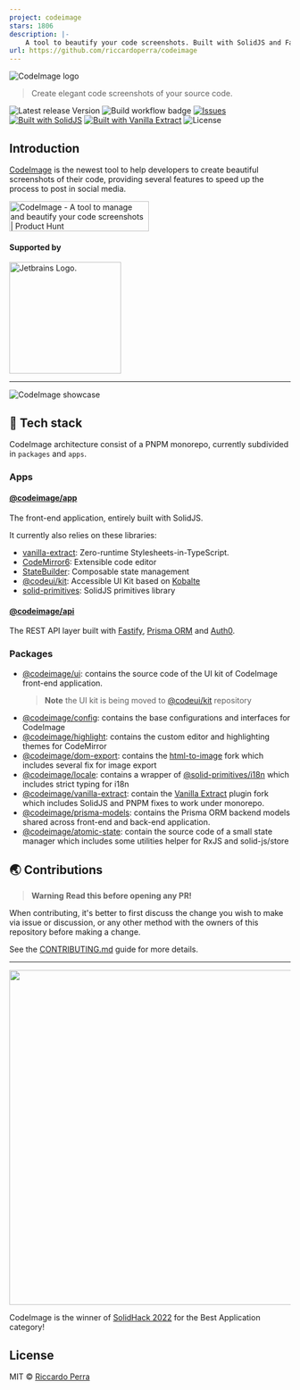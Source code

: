 ```yaml
---
project: codeimage
stars: 1806
description: |-
    A tool to beautify your code screenshots. Built with SolidJS and Fastify.
url: https://github.com/riccardoperra/codeimage
---
```


![CodeImage logo](assets/banner.png?raw=true)

> Create elegant code screenshots of your source code.

![Latest release Version](https://img.shields.io/badge/dynamic/json?color=success&label=Version&query=version&url=https%3A%2F%2Fraw.githubusercontent.com%2Friccardoperra%2Fcodeimage%2Fmain%2Fpackage.json)
![Build workflow badge](https://img.shields.io/github/actions/workflow/status/riccardoperra/codeimage/prod-deploy.yml?branch=main)
[![Issues](https://img.shields.io/github/issues/riccardoperra/codeimage)](https://github.com/riccardoperra/codeimage/issues)
[![Built with SolidJS](https://img.shields.io/badge/Built%20with-SolidJS-blue)](https://github.com/solidjs/solid)
[![Built with Vanilla Extract](https://img.shields.io/badge/Built%20with-Vanilla%20Extract-ff69b4)](https://github.com/seek-oss/vanilla-extract)
![License](https://img.shields.io/github/license/riccardoperra/codeimage)

## Introduction

[CodeImage](https://codeimage.dev) is the newest tool to help developers to create beautiful screenshots of their code,
providing several
features to speed up the process to post in social media.

<a href="https://www.producthunt.com/posts/codeimage?utm_source=badge-featured&utm_medium=badge&utm_souce=badge-codeimage" target="_blank"><img src="https://api.producthunt.com/widgets/embed-image/v1/featured.svg?post_id=371306&theme=light" alt="CodeImage - A&#0032;tool&#0032;to&#0032;manage&#0032;and&#0032;beautify&#0032;your&#0032;code&#0032;screenshots | Product Hunt" style="width: 250px; height: 54px;" width="250" height="54" /></a>

#### Supported by

<a target='_blank' href="https://jb.gg/OpenSourceSupport">
  <img alt='Jetbrains Logo.' src="./assets/jetbrains.svg" width='200'>
</a>

---

![CodeImage showcase](assets/showcase_1.png)

## 🤖 Tech stack

CodeImage architecture consist of a PNPM monorepo, currently subdivided in `packages` and `apps`.

### Apps

#### [@codeimage/app](./apps/codeimage)

The front-end application, entirely built with SolidJS.

It currently also relies on these libraries:

- [vanilla-extract](https://github.com/seek-oss/vanilla-extract): Zero-runtime Stylesheets-in-TypeScript.
- [CodeMirror6](https://codemirror.net/6/): Extensible code editor
- [StateBuilder](https://github.com/riccardoperra/statebuilder): Composable state management
- [@codeui/kit](https://github.com/riccardoperra/codeui): Accessible UI Kit based
  on [Kobalte](https://github.com/kobaltedev/kobalte)
- [solid-primitives](https://github.com/solidjs-community/solid-primitives): SolidJS primitives library

#### [@codeimage/api](./apps/api)

The REST API layer built with [Fastify](https://github.com/fastify/fastify),
[Prisma ORM](https://github.com/prisma/prisma) and [Auth0](https://auth0.com/).

### Packages

- [@codeimage/ui](./packages/ui): contains the source code of the UI kit of CodeImage front-end application.
  > **Note** the UI kit is being moved to [@codeui/kit](https://github.com/riccardoperra/codeui) repository
- [@codeimage/config](./packages/config): contains the base configurations and interfaces for CodeImage
- [@codeimage/highlight](./packages/highlight): contains the custom editor and highlighting themes for CodeMirror
- [@codeimage/dom-export](./packages/dom-export): contains the [html-to-image](https://github.com/bubkoo/html-to-image)
  fork which includes several fix for image export
- [@codeimage/locale](./packages/locale): contains a wrapper
  of [@solid-primitives/i18n](https://github.com/solidjs-community/solid-primitives/tree/main/packages/i18n) which
  includes strict typing for i18n
- [@codeimage/vanilla-extract](./packages/vanilla-extract): contain
  the [Vanilla Extract](https://github.com/seek-oss/vanilla-extract) plugin fork which includes SolidJS and PNPM fixes
  to work under monorepo.
- [@codeimage/prisma-models](./packages/prisma-models): contains the Prisma ORM backend models shared across front-end
  and back-end application.
- [@codeimage/atomic-state](./packages/atomic-state): contain the source code of a small state manager which includes
  some utilities helper for RxJS and solid-js/store

## 🌏 Contributions

> **Warning** **Read this before opening any PR!**

When contributing, it's better to first discuss the change you wish to make via issue or discussion, or any other method
with the owners of this repository before making a change.

See the [CONTRIBUTING.md](./CONTRIBUTING.md) guide for more details.


---


<p align="left">
  <img src="https://user-images.githubusercontent.com/37072694/168666273-22af1fed-6ee5-49a5-be2a-6e0b9da998cf.png" width="600">
</p>
<p align="left">
  CodeImage is the winner of <a href="https://hack.solidjs.com">SolidHack 2022</a> for the Best Application category!
</p>

## License

MIT © [Riccardo Perra](https://github.com/riccardoperra)


